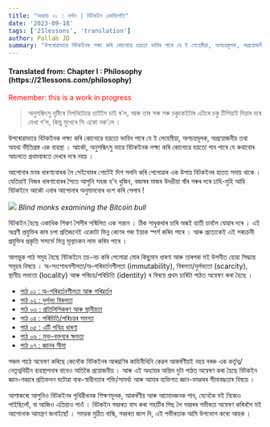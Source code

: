 ```yaml
---
title: "অধ্যায় ০১ : দৰ্শন | বিটকইন একবিংশতি"
date: '2023-09-18'
tags: ['21lessons', 'translation']
author: Pallab JD
summary: "উপৰোৱাভাৱে বিটকইনক লক্ষ্য কৰি কোনোৱে হয়তো ভাবিব পাৰে যে ই লেহেমীয়া, অপচয়মূলক, অপ্ৰয়োজনীয় তথা অযথা ভীতিগ্ৰস্ত এক ব্যৱস্থা । আকৌ, অনুসন্ধিৎসু ভাৱে বিটকইনক লক্ষ্য কৰি কোনোৱে হয়তো পাব পাৰে যে কথাবোৰ আচলতে প্ৰথমবাৰতে দেখাৰ দৰে নহয় ।..."
---
```


<div style="textAlign:center">
    <h4> Translated from: Chapter I : Philosophy (https://21lessons.com/philosophy) </h4>
    <p style="color:red"> Remember: this is a work in progress </p>
</div>

> অনুসন্ধিৎসু দৃষ্টিৰে নিগনিটোৱে তাইলৈ চাই ৰ’ল, আৰু তাৰ সৰু সৰু চকুকেইটাৰ এটাৰে চকু টিপিয়াই দিয়াৰ দৰে দেখা গ’ল, কিন্তু মুখেৰে সি একো নক’লে ।

উপৰোৱাভাৱে বিটকইনক লক্ষ্য কৰি কোনোৱে হয়তো ভাবিব পাৰে যে ই লেহেমীয়া, অপচয়মূলক, অপ্ৰয়োজনীয় তথা অযথা ভীতিগ্ৰস্ত এক ব্যৱস্থা ।
আকৌ, অনুসন্ধিৎসু ভাৱে বিটকইনক লক্ষ্য কৰি কোনোৱে হয়তো পাব পাৰে যে কথাবোৰ আচলতে প্ৰথমবাৰতে দেখাৰ দৰে নহয় ।

আপোনাৰ মনৰ ধাৰণাবোৰক লৈ সেইবোৰৰ গোটেই দিশ সলনি কৰি পেলোৱাৰ এক উপায় বিটকইনৰ হাতত সদায় থাকে ।
যেতিয়াই নিজৰ ধাৰণাবোৰৰ সৈতে আপুনি সহজ হ’ব খুজিব, বজাৰৰ মাজৰ উদঙীয়া ষাঁৰ গৰুৰ দৰে ঢাহি-মুহি আহি বিটকইনে আকৌ এবাৰ আপোনাৰ অনুমানবোৰ ধংশ কৰি পেলাব !

![](https://21lessons.com/assets/images/blind-monks.jpg)
_Blind monks examining the Bitcoin bull_

বিটকইন হৈছে একাধিক শিকণ শৈলীৰ সন্মিলিত এক সন্তান ।
ঠিক সাধুকথাৰ চাৰি অন্ধই হাতী চাবলৈ যোৱাৰ দৰে ।
এই অগ্ৰণী প্ৰযুক্তিৰ কাষ চপা প্ৰতিজনেই একোটা ভিন্ন কোণৰ পৰা ইয়াক স্পৰ্শ কৰিব পাৰে ।
আৰু প্ৰত্যেকেই এই পৰাক্ৰমী প্ৰযুক্তিৰ প্ৰকৃতি সন্দৰ্ভে ভিন্ন মূল্যাংকন লাভ কৰিব পাৰে ।

আগন্তুক পাঠ সমূহ হৈছে বিটকইনে তচ-নচ কৰি পেলোৱা মোৰ কিছুমান ধাৰণা আৰু তাৰপৰা মই উপনীত হোৱা সিদ্ধান্ত সমূহৰ বিষয়ে ।
অ-সংশোধনশীলতা/অ-পৰিবৰ্তনশীলতা (immutability), বিৰলতা/দুৰ্লভ্যতা (scarcity), স্থানীয় লভ্যতা (locality) আৰু পৰিচয়/পৰিচিতি (identity) ৰ বিষয়ে প্ৰথম চাৰিটা পাঠত অন্বেষণ কৰা হৈছে ।

- [পাঠ ০১ : অ-পৰিৱৰ্তনশীলতা আৰু পৰিৱৰ্তন](/blog/21lessons/immutability-and-change)
- [পাঠ ০২ : দুৰ্লভ্য বিৰলতা](/blog/21lessons/the-scarcity-of-scarcity)
- [পাঠ ০৩ : প্ৰতিলিপিকৰণ আৰু স্থানীয়তা](/blog/21lessons/replication-and-locality)
- [পাঠ ০৪ : পৰিচিতি/পৰিচয়ৰ সমস্যা](/blog/21lessons/the-problem-of-identity)
- [পাঠ ০৫ : এটি পবিত্ৰ ধাৰণা](/blog/21lessons/an-immaculate-conception)
- [পাঠ ০৬ : মুক্ত-বক্তব্যৰ ক্ষমতা](/blog/21lessons/the-power-of-free-speech)
- [পাঠ ০৭ : জ্ঞানৰ সীমা](/blog/21lessons/the-limits-of-knowledge)

পঞ্চম পাঠে অন্বেষণ কৰিছে কেনেকৈ বিটকইনৰ আৰম্ভণিৰ কাহিনীখিনি কেৱল আকৰ্ষণীয়ই নহয় বৰঞ্চ এক কৰ্তৃত্ব/নেতৃত্ববিহীন ব্যৱস্থাপনাৰ বাবেও অতিকৈ প্ৰয়োজনীয় ।
আৰু এই অধ্যায়ৰ অন্তিম দুটা পাঠত অন্বেষণ কৰা হৈছে বিটকইন জ্ঞান-গহ্বৰে প্ৰতিফলন ঘটোৱা বাক-স্বাধীনতাৰ শক্তি/সামৰ্থ্য আৰু আমাৰ ব্যক্তিগত জ্ঞান-ভাণ্ডাৰৰ সীমাবদ্ধতাৰ বিষয়ে ।

আশাকৰো আপুনিও বিটকইনৰ পৃথিৱীখনক শিক্ষণমূলক, আকৰ্ষণীয় আৰু আমোদজনক পাব, যেনেকৈ মই নিজেও পাইছিলোঁ, বা আজিও এতিয়াও পাওঁ ।
বিটকইন গহ্বৰত বাস কৰা শহাটিৰ পিছ লৈ গহ্বৰৰ গভীৰতা অন্বেষণ কৰিবলৈ মই আপোনাক আমন্ত্ৰণ জনাইছোঁ ।
সময়ক মুঠিত বান্ধি, গহ্বৰত জাপ দি, এই গভীৰতাক আমি উপভোগ কৰো আহক ।